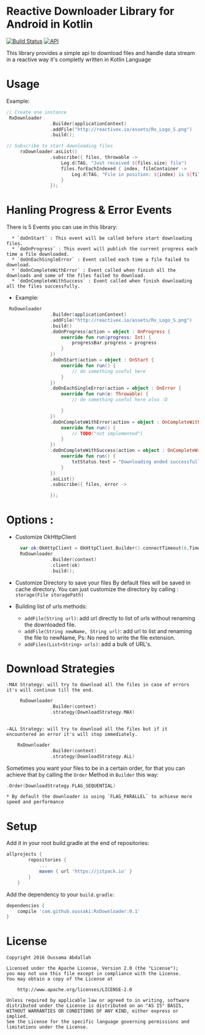 #  Reactive Downloader Library for Android in Kotlin

[![Build Status](https://api.travis-ci.org/oussaki/RxKotlinDownloader.svg?branch=master)](https://travis-ci.org/oussaki/RxKotlinDownloader)
[![API](https://img.shields.io/badge/API-14%2B-brightgreen.svg?style=flat)](https://android-arsenal.com/api?level=14)

This library provides a simple api to download files and handle data stream in a reactive way 
it's completly written in Kotlin Language 

# Usage
	

Example:

```kotlin
// Create one instance 
 RxDownloader
                .Builder(applicationContext)
                .addFile("http://reactivex.io/assets/Rx_Logo_S.png")
                .build();

// Subscribe to start downloading files 
     rxDownloader.asList()
                .subscribe({ files, throwable ->
                    Log.d(TAG, "Just received ${files.size} file")
                    files.forEachIndexed { index, fileContainer ->
                        Log.d(TAG, "File in position: ${index} is ${fileContainer}")
                    }
                });
```

# Hanling Progress & Error Events

There is 5 Events you can use in this library:
  
      * `doOnStart` : This event will be called before start downloading files.
      * `doOnProgress` : This event will publish the current progress each time a file downloaded.
      * `doOnEachSingleError` : Event called each time a file failed to download.
      * `doOnCompleteWithError` : Event called when finish all the downloads and some of the files failed to download.
      * `doOnCompleteWithSuccess` : Event called when finish downloading all the files successfully.

* Example:

```kotlin
 RxDownloader
                .Builder(applicationContext)
                .addFile("http://reactivex.io/assets/Rx_Logo_S.png")
                .build()
                .doOnProgress(action = object : OnProgress {
                    override fun run(progress: Int) {
                        progressBar.progress = progress
                    }
                })
                .doOnStart(action = object : OnStart {
                    override fun run() {
                        // do something useful here
                    }
                })
                .doOnEachSingleError(action = object : OnError {
                    override fun run(e: Throwable) {
                        // do something useful here also :D

                    }
                })
                .doOnCompleteWithError(action = object : OnCompleteWithError {
                    override fun run() {
                        // TODO("not implemented")
                    }
                })
                .doOnCompleteWithSuccess(action = object : OnCompleteWithSuccess {
                    override fun run() {
                        txtStatus.text = "Downloading ended successfully"
                    }
                })
                .asList()
                .subscribe({ files, error ->

                });
```

# Options :

* Customize OkHttpClient  
```kotlin
	 var ok:OkHttpClient = OkHttpClient.Builder().connectTimeout(6,TimeUnit.SECONDS).build();
     RxDownloader
                .Builder(context)
                .client(ok)
                .build();
```
* Customize Directory to save your files
	By default files will be saved in cache directory.
	You can just customize the directory by calling : `storage(File storagePath)`

* Building list of urls methods:

	- `addFile(String url)`: add url directly to list of urls without renaming the downloaded file.
	- `addFile(String newName, String url)`: add url to list and renaming the file to newName, Ps: No need to write the file extension.
	- `addFiles(List<String> urls)`: add a bulk of URL's.



# Download Strategies
  
  	-MAX Strategy: will try to download all the files in case of errors it's will continue till the end.

```kotlin
 	 RxDownloader
                .Builder(context)
                .strategy(DownloadStrategy.MAX)
                

```

    
    -ALL Strategy: will try to download all the files but if it encountered an error it's will stop immediately.

```kotlin
	RxDownloader
                .Builder(context)
                .strategy(DownloadStrategy.ALL)
```

Sometimes you want your files to be in a certain order, for that you can achieve that by calling the `Order` Method in `Builder` this way:

  ```kotlin 
  .Order(DownloadStrategy.FLAG_SEQUENTIAL)
  ```

    * By default the downloader is using `FLAG_PARALLEL` to achieve more speed and performance 


# Setup

Add it in your root build.gradle at the end of repositories:

```groovy 
allprojects {
		repositories {
			...
			maven { url 'https://jitpack.io' }
		}
	}
```

Add the dependency to your `build.gradle`:

```groovy
dependencies {
    compile 'com.github.oussaki:RxDownloader:0.1'
}
```

# License

	Copyright 2016 Oussama Abdallah

	Licensed under the Apache License, Version 2.0 (the "License");
	you may not use this file except in compliance with the License.
	You may obtain a copy of the License at

	    http://www.apache.org/licenses/LICENSE-2.0

	Unless required by applicable law or agreed to in writing, software
	distributed under the License is distributed on an "AS IS" BASIS,
	WITHOUT WARRANTIES OR CONDITIONS OF ANY KIND, either express or implied.
	See the License for the specific language governing permissions and
	limitations under the License.